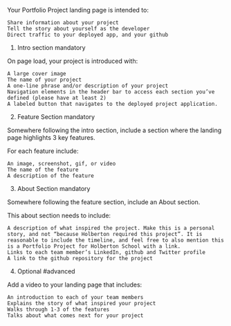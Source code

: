 Your Portfolio Project landing page is intended to:

    Share information about your project
    Tell the story about yourself as the developer
    Direct traffic to your deployed app, and your github

1. Intro section
mandatory

On page load, your project is introduced with:

    A large cover image
    The name of your project
    A one-line phrase and/or description of your project
    Navigation elements in the header bar to access each section you’ve defined (please have at least 2)
    A labeled button that navigates to the deployed project application.

2. Feature Section
mandatory

Somewhere following the intro section, include a section where the landing page highlights 3 key features.

For each feature include:

    An image, screenshot, gif, or video
    The name of the feature
    A description of the feature

3. About Section
mandatory

Somewhere following the feature section, include an About section.

This about section needs to include:

    A description of what inspired the project. Make this is a personal story, and not “because Holberton required this project”. It is reasonable to include the timeline, and feel free to also mention this is a Portfolio Project for Holberton School with a link.
    Links to each team member’s LinkedIn, github and Twitter profile
    A link to the github repository for the project

4. Optional
#advanced

Add a video to your landing page that includes:

    An introduction to each of your team members
    Explains the story of what inspired your project
    Walks through 1-3 of the features
    Talks about what comes next for your project

